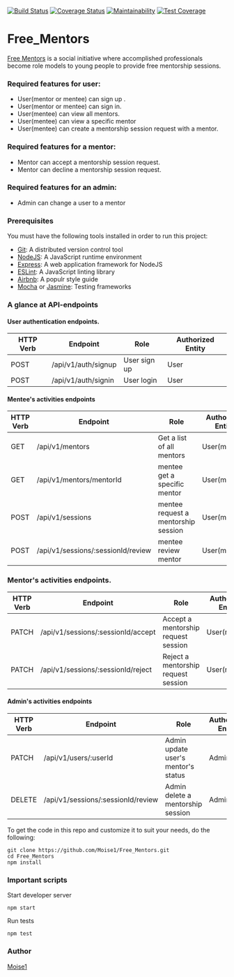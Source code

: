 [![Build Status](https://travis-ci.com/Moise1/Free_Mentors.svg?branch=develop)](https://travis-ci.com/Moise1/Free_Mentors)
[![Coverage Status](https://coveralls.io/repos/github/Moise1/Free_Mentors/badge.svg?branch=develop)](https://coveralls.io/github/Moise1/Free_Mentors?branch=develop)
[![Maintainability](https://api.codeclimate.com/v1/badges/893a95dda32b58970185/maintainability)](https://codeclimate.com/github/Moise1/Free_Mentors/maintainability)
[![Test Coverage](https://api.codeclimate.com/v1/badges/893a95dda32b58970185/test_coverage)](https://codeclimate.com/github/Moise1/Free_Mentors/test_coverage)

# Free_Mentors 

[Free Mentors](https://moise1.github.io/Free_Mentors/UI/) is a social initiative where accomplished professionals become role models to
young people to provide free mentorship sessions.

###  Required features for user: 

* User(mentor or mentee)  can sign up .<br/>
* User(mentor or mentee) can sign in.<br/>
* User(mentee) can view all mentors.<br/>
* User(mentee) can view a specific mentor<br/>
* User(mentee) can create a mentorship session request with a mentor.<br/>


###  Required features for a mentor: 
* Mentor can accept a mentorship session request.
* Mentor can decline a mentorship session request.

###  Required features for an admin: 

* Admin can change a user to a mentor 


### Prerequisites 
You must have the following tools installed in order to run this project: <br/>

* [Git](https://git-scm.com/book/en/v2/Getting-Started-Installing-Git): A distributed version control tool 
* [NodeJS](https://nodejs.org/en/): A  JavaScript runtime environment<br/>
* [Express](https://expressjs.com/): A web application framework for NodeJS <br/>
* [ESLint](https://eslint.org/): A JavaScript linting library <br/>
* [Airbnb](https://github.com/airbnb/javascript): A populr style guide<br/>
* [Mocha](https://mochajs.org/) or [Jasmine](https://jasmine.github.io/): Testing frameworks

### A glance at API-endpoints 

#### User authentication endpoints.


| HTTP Verb     | Endpoint      | Role | Authorized Entity  |
| ------------- | ------------- | ------ |          ----------- |
| POST  | /api/v1/auth/signup  |    User sign up             | User
| POST  | /api/v1/auth/signin  |  User login             | User


#### Mentee's  activities endpoints

| HTTP Verb     | Endpoint      | Role | Authorized Entity  |
| ------------- | ------------- | ------ |          ----------- |
| GET  | /api/v1/mentors  |    Get a list of all mentors            | User(mentee)
| GET  | /api/v1/mentors/mentorId  |  mentee get a specific mentor          | User(mentee)
| POST  | /api/v1/sessions  |  mentee request a mentorship session           | User(mentee)
| POST  | /api/v1/sessions/:sessionId/review  |  mentee review mentor           | User(mentee)




### Mentor's  activities endpoints.


| HTTP Verb     | Endpoint      | Role | Authorized Entity  |
| ------------- | ------------- | ------ |          ----------- |
| PATCH | /api/v1/sessions/:sessionId/accept  |    Accept a mentorship request session             | User(mentor)
| PATCH | /api/v1/sessions/:sessionId/reject | Reject a mentorship request session            | User(mentor)



#### Admin's  activities endpoints 

| HTTP Verb     | Endpoint      | Role | Authorized Entity  |
| ------------- | ------------- | ------ |          ----------- |
| PATCH  | /api/v1/users/:userId |  Admin update user's mentor's status         | Admin
| DELETE  | /api/v1/sessions/:sessionId/review |  Admin delete a mentorship session          | Admin


To get the code in this repo and customize it to suit your needs, do the following:<br/> 

```
git clone https://github.com/Moise1/Free_Mentors.git
cd Free_Mentors
npm install

```
### Important scripts 

Start developer server 

`npm start`

Run tests 

`npm test`


### Author 

[Moise1](https://github.com/Moise1)
